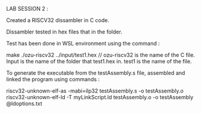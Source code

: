LAB SESSION 2 : 

Created a RISCV32 dissambler in C code.

Dissambler tested in hex files that in the folder.

Test has been done in WSL environment using the command :

make
./ozu-riscv32 ../input/test1.hex  // ozu-riscv32 is the name of the C file. Input is the name of the folder that test1.hex in. test1 is the name of the file.


To generate the executable from the testAssembly.s file, assembled and linked the program using commands : 

riscv32-unknown-elf-as -mabi=ilp32 testAssembly.s -o testAssembly.o
riscv32-unknown-elf-ld -T myLinkScript.ld testAssembly.o -o testAssembly @ldoptions.txt
